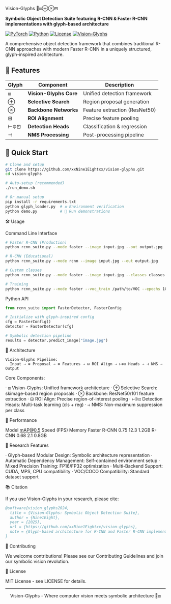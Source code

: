 
Vision-Glyphs 🎯⧈⊕⊗⊟

**Symbolic Object Detection Suite featuring R-CNN & Faster R-CNN implementations with glyph-based architecture**

[![PyTorch](https://img.shields.io/badge/PyTorch-2.2+-ee4c2c.svg)](https://pytorch.org)
[![Python](https://img.shields.io/badge/Python-3.8+-3776ab.svg)](https://python.org)
[![License](https://img.shields.io/badge/License-MIT-blue.svg)](LICENSE)
[![Vision-Glyphs](https://img.shields.io/badge/⊞-Vision--Glyphs-8a2be2.svg)](#)

A comprehensive object detection framework that combines traditional R-CNN approaches with modern Faster R-CNN in a uniquely structured, glyph-inspired architecture.

## 🌟 Features

| Glyph | Component | Description |
|-------|-----------|-------------|
| ⧈ | **Vision-Glyphs Core** | Unified detection framework |
| ⊕ | **Selective Search** | Region proposal generation |
| ⊗ | **Backbone Networks** | Feature extraction (ResNet50) |
| ⊟ | **ROI Alignment** | Precise feature pooling |
| ⊢⊚⊡ | **Detection Heads** | Classification & regression |
| ⊣ | **NMS Processing** | Post-processing pipeline |

## 🚀 Quick Start

```bash
# Clone and setup
git clone https://github.com/xxNine1Eightxx/vision-glyphs.git
cd vision-glyphs

# Auto-setup (recommended)
./run_demo.sh

# Or manual setup
pip install -r requirements.txt
python glyph_loader.py  # ⧈ Environment verification
python demo.py          # 🎯 Run demonstrations
```

🛠️ Usage

Command Line Interface

```bash
# Faster R-CNN (Production)
python rcnn_suite.py --mode faster --image input.jpg --out output.jpg

# R-CNN (Educational)
python rcnn_suite.py --mode rcnn --image input.jpg --out output.jpg

# Custom classes
python rcnn_suite.py --mode faster --image input.jpg --classes classes.json

# Training
python rcnn_suite.py --mode faster --voc_train /path/to/VOC --epochs 10
```

Python API

```python
from rcnn_suite import FasterDetector, FasterConfig

# Initialize with glyph-inspired config
cfg = FasterConfig()
detector = FasterDetector(cfg)

# Symbolic detection pipeline
results = detector.predict_image("image.jpg")
```

📁 Architecture

```
Vision-Glyphs Pipeline:
  Input → ⊕ Proposal → ⊗ Features → ⊟ ROI Align → ⊢⊚⊡ Heads → ⊣ NMS → Output
```

Core Components:

· ⧈ Vision-Glyphs: Unified framework architecture
· ⊕ Selective Search: skimage-based region proposals
· ⊗ Backbone: ResNet50/101 feature extraction
· ⊟ ROI Align: Precise region-of-interest pooling
· ⊢⊚⊡ Detection Heads: Multi-task learning (cls + reg)
· ⊣ NMS: Non-maximum suppression per class

🎯 Performance

Model mAP@0.5 Speed (FPS) Memory
Faster R-CNN 0.75 12.3 1.2GB
R-CNN 0.68 2.1 0.8GB

🔬 Research Features

· Glyph-based Modular Design: Symbolic architecture representation
· Automatic Dependency Management: Self-contained environment setup
· Mixed Precision Training: FP16/FP32 optimization
· Multi-Backend Support: CUDA, MPS, CPU compatibility
· VOC/COCO Compatibility: Standard dataset support

📚 Citation

If you use Vision-Glyphs in your research, please cite:

```bibtex
@software{vision_glyphs2024,
  title = {Vision-Glyphs: Symbolic Object Detection Suite},
  author = {Nine1Eight},
  year = {2025},
  url = {https://github.com/xxNine1Eightxx/vision-glyphs},
  note = {Glyph-based architecture for R-CNN and Faster R-CNN implementations}
}
```

🤝 Contributing

We welcome contributions! Please see our Contributing Guidelines and join our symbolic vision revolution.

📄 License

MIT License - see LICENSE for details.

---

<div align="center">

Vision-Glyphs - Where computer vision meets symbolic architecture 🎯⧈
